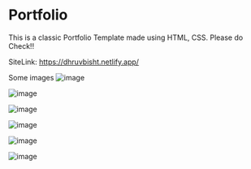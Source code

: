 # Portfolio

This is a classic Portfolio Template made using HTML, CSS.
Please do Check!!

SiteLink:
https://dhruvbisht.netlify.app/

Some images
![image](https://user-images.githubusercontent.com/106266636/202098497-e5e4b301-dcb3-4d1b-a1af-796979cdfbdc.png)

![image](https://user-images.githubusercontent.com/106266636/202098624-240b2dab-6362-490b-832d-7494078fdcdd.png)

![image](https://user-images.githubusercontent.com/106266636/202098979-15f7b466-cf9b-4a2d-a461-06e1b06ed43f.png)

![image](https://user-images.githubusercontent.com/106266636/202099160-8ae72e9a-34fa-4607-96b2-c704000c6503.png)

![image](https://user-images.githubusercontent.com/106266636/202099324-eb7de71d-aeb1-4680-9d9c-80b9a50d3528.png)

![image](https://user-images.githubusercontent.com/106266636/202099485-387e1d19-45bc-4652-bc97-7bbce1043a81.png)
